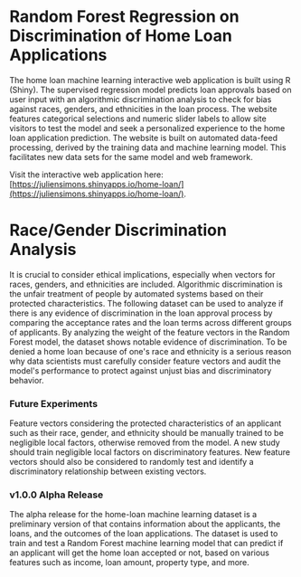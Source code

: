 # Random Forest Regression on Discrimination of Home Loan Applications
The home loan machine learning interactive web application is built using R (Shiny). The supervised regression model predicts loan approvals based on user input with an algorithmic discrimination analysis to check for bias against races, genders, and ethnicities in the loan process. The website features categorical selections and numeric slider labels to allow site visitors to test the model and seek a personalized experience to the home loan application prediction. The website is built on automated data-feed processing, derived by the training data and machine learning model. This facilitates new data sets for the same model and web framework. 

Visit the interactive web application here: [https://juliensimons.shinyapps.io/home-loan/](https://juliensimons.shinyapps.io/home-loan/).

Race/Gender Discrimination Analysis
===
It is crucial to consider ethical implications, especially when vectors for races, genders, and ethnicities are included. Algorithmic discrimination is the unfair treatment of people by automated systems based on their protected characteristics. The following dataset can be used to analyze if there is any evidence of discrimination in the loan approval process by comparing the acceptance rates and the loan terms across different groups of applicants. By analyzing the weight of the feature vectors in the Random Forest model, the dataset shows notable evidence of discrimination. To be denied a home loan because of one's race and ethnicity is a serious reason why data scientists must carefully consider feature vectors and audit the model's performance to protect against unjust bias and discriminatory behavior.

### Future Experiments
Feature vectors considering the protected characteristics of an applicant such as their race, gender, and ethnicity should be manually trained to be negligible local factors, otherwise removed from the model. A new study should train negligible local factors on discriminatory features. New feature vectors should also be considered to randomly test and identify a discriminatory relationship between existing vectors.

### v1.0.0 Alpha Release
The alpha release for the home-loan machine learning dataset is a preliminary version of that contains information about the applicants, the loans, and the outcomes of the loan applications. The dataset is used to train and test a Random Forest machine learning model that can predict if an applicant will get the home loan accepted or not, based on various features such as income, loan amount, property type, and more.
